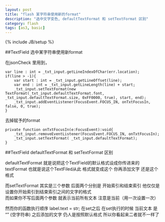 ```yaml
---
layout: post
title: "flash 某字符串使用新的format"
description: "选中文字变色, defaultTextFormat 和 setTextFormat 区别"
category: flash
tags: [as3, basic]
---
```

{% include JB/setup %}


##TextField 选中某字符串使用新format

在jsonCheck 里用到，

	var line : int = _txt_input.getLineIndexOfChar(err.location);
	if(line > -1){
	    var start : int = _txt_input.getLineOffset(line);
	    var end : int = _txt_input.getLineLength(line) + start;
	    _txt_input.setTextFormat(new TextFormat(_txt_input.defaultTextFormat.font, _txt_input.defaultTextFormat.size, 0xFF0000, true), start, end);
	    _txt_input.addEventListener(FocusEvent.FOCUS_IN, onTxtFocusIn, false, 0, true);
	}

 
去掉赋予的format

	private function onTxtFocusIn(e:FocusEvent):void{
	    _txt_input.removeEventListener(FocusEvent.FOCUS_IN, onTxtFocusIn);
	    _txt_input.setTextFormat( _txt_input.defaultTextFormat);
	}


##TextField defaultTextFormat 和 setTextFormat 区别


defaultTextFormat  就是说把这个TextField的默认格式设成你传进来的textFormat
也就是说这个TextFiled从此      格式就变成这个 你再添加文字 还是这个格式

而setTextFormat  其实是三个参数      后面两个分别是 开始索引和结束索引
他仅仅是设置你开始索引到结束索引之间的文字的格式  
而如果你不写后面两个参数      就表示当前所有文本 注意是当前（用一次设置一次）

然而你的函数执行顺序 
label.text      = str;
在set之后      在set执行的时候 当前文本 是 “” (空字符串)
之后添加的文字      仍人是按照默认格式 所以你看起来二者就不一样了
